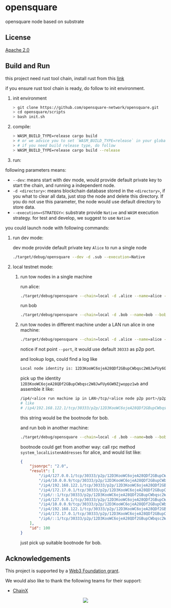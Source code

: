# opensquare
opensquare node based on substrate


## License
[Apache 2.0](LICENSE)

## Build and Run
this project need rust tool chain, install rust from this [link](https://www.rust-lang.org/learn/get-started)

if you ensure rust tool chain is ready, do follow to init environment.
1. init environment
    ```bash
    > git clone https://github.com/opensquare-network/opensquare.git
    > cd opensquare/scripts
    > bash init.sh
    ```
2. compile:
    ```bash
    > WASM_BUILD_TYPE=release cargo build
    > # or we advice you to set `WASM_BUILD_TYPE=release` in your global environment variables, so that you do not need to put every time before `cargo`
    > # if you need build release type, do follow
    > WASM_BUILD_TYPE=release cargo build --release
    ```
3. run:

following parameters means:
* `--dev`: means start with dev mode, would provide default private key to start the chain, and running a independent node.
* `-d <directory>`: means blockchain database stored in the `<directory>`, if you what to clear all data, just stop the
node and delete this directory. If you do not use this parameter, the node would use default directory to store data.
* `--execution=<STRATEGY>`: substrate provide `Native` and `WASM` execution strategy. for test and develop, we suggest to
use `Native`  

you could launch node with following commands:

1. run dev mode:

    dev mode provide default private key `Alice` to run a single node
    ```bash
    ./target/debug/opensquare --dev -d .sub --execution=Native
    ```
2. local testnet mode:
    1. run tow nodes in a single machine
     
        run alice:
        ```bash
        ./target/debug/opensquare --chain=local -d .alice --name=alice --alice --execution=Native
        ```
        run bob
        ```bash
        ./target/debug/opensquare --chain=local -d .bob --name=bob --bob --execution=Native
        ```
    2. run tow nodes in different machine under a LAN
        run alice in one machine:
        ```bash
        ./target/debug/opensquare --chain=local -d .alice --name=alice --alice --execution=Native --ws-external --rpc-external --rpc-cors=all
        ```
        notice if not point `--port`, it would use default `30333` as p2p port.
       
        and lookup logs, could find a log like
        ```bash
        Local node identity is: 12D3KooWC6ojeA28QDf2GBupCWbqsc2W8JwFUy6GW9Zjwoppz1wb (legacy representation: QmUaXtahadUKyosAnpdefPRdxM3CkHeb9uh6QZW6hNQcPz)
        ```
        pick up the identity `12D3KooWC6ojeA28QDf2GBupCWbqsc2W8JwFUy6GW9Zjwoppz1wb` and assemble it like:
        ```bash
        /ip4/<alice run machine ip in LAN>/tcp/<alice node p2p port>/p2p/12D3KooWC6ojeA28QDf2GBupCWbqsc2W8JwFUy6GW9Zjwoppz1wb
        # like
        # /ip4/192.168.122.1/tcp/30333/p2p/12D3KooWC6ojeA28QDf2GBupCWbqsc2W8JwFUy6GW9Zjwoppz1wb
        ```
        this string would be the bootnode for bob.
        
        and run bob in another machine:
        ```bash
        ./target/debug/opensquare --chain=local -d .bob --name=bob --bob --execution=Native --ws-external --rpc-external --rpc-cors=all --bootnode=<bootnode above>
        ```
        
        bootnode could get from another way: call rpc method `system_localListenAddresses` for alice, and would list like:
        ```json
        {
            "jsonrpc": "2.0",
            "result": [
                "/ip4/127.0.0.1/tcp/30333/p2p/12D3KooWC6ojeA28QDf2GBupCWbqsc2W8JwFUy6GW9Zjwoppz1wb",
                "/ip4/10.0.0.9/tcp/30333/p2p/12D3KooWC6ojeA28QDf2GBupCWbqsc2W8JwFUy6GW9Zjwoppz1wb",
                "/ip4/192.168.122.1/tcp/30333/p2p/12D3KooWC6ojeA28QDf2GBupCWbqsc2W8JwFUy6GW9Zjwoppz1wb",
                "/ip4/172.17.0.1/tcp/30333/p2p/12D3KooWC6ojeA28QDf2GBupCWbqsc2W8JwFUy6GW9Zjwoppz1wb",
                "/ip6/::1/tcp/30333/p2p/12D3KooWC6ojeA28QDf2GBupCWbqsc2W8JwFUy6GW9Zjwoppz1wb",
                "/ip4/127.0.0.1/tcp/30333/p2p/12D3KooWC6ojeA28QDf2GBupCWbqsc2W8JwFUy6GW9Zjwoppz1wb",
                "/ip4/10.0.0.9/tcp/30333/p2p/12D3KooWC6ojeA28QDf2GBupCWbqsc2W8JwFUy6GW9Zjwoppz1wb",
                "/ip4/192.168.122.1/tcp/30333/p2p/12D3KooWC6ojeA28QDf2GBupCWbqsc2W8JwFUy6GW9Zjwoppz1wb",
                "/ip4/172.17.0.1/tcp/30333/p2p/12D3KooWC6ojeA28QDf2GBupCWbqsc2W8JwFUy6GW9Zjwoppz1wb",
                "/ip6/::1/tcp/30333/p2p/12D3KooWC6ojeA28QDf2GBupCWbqsc2W8JwFUy6GW9Zjwoppz1wb"
            ],
            "id": 100
        }
        ```
        just pick up suitable bootnode for bob.
        
    
## Acknowledgements

This project is supported by a [Web3 Foundation grant](https://web3.foundation/grants/).

We would also like to thank the following teams for their support:

* [ChainX](https://www.chainx.org)

<p align="center">
  <a href="https://web3.foundation/grants/">
    <img src="/docs/web3 foundation_grants_badge_black.png">
  </a>
</p>

